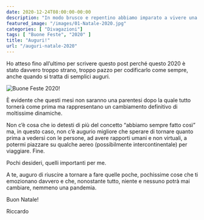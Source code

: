 ```yaml
---
date: 2020-12-24T08:00:00-00:00
description: "In modo brusco e repentino abbiamo imparato a vivere una vita tutta nuova ma ci sono alcune cose che nemmeno una pandemia potrà cambiare. Buon Natale 2020!"
featured_image: "/images/01-Natale-2020.jpg"
categories: [ "Divagazioni"]
tags: [ "Buone Feste", "2020" ]
title: "Auguri!"
url: "/auguri-natale-2020"
---
```

Ho atteso fino all’ultimo per scrivere questo post perché questo 2020 è stato davvero troppo strano, troppo pazzo per codificarlo come sempre, anche quando si tratta di semplici auguri.

![Buone Feste 2020!](/images/01-Natale-2020.jpg)

È evidente che questi mesi non saranno una parentesi dopo la quale tutto tornerà come prima ma rappresentano un cambiamento definitivo di moltissime dinamiche.

Non c’è cosa che io detesti di più del concetto “abbiamo sempre fatto così” ma, in questo caso, non c’è augurio migliore che sperare di tornare quanto prima a vedersi con le persone, ad avere rapporti umani e non virtuali, a potermi piazzare su qualche aereo (possibilmente intercontinentale) per viaggiare. Fine.

Pochi desideri, quelli importanti per me.

A te, auguro di riuscire a tornare a fare quelle poche, pochissime cose che ti emozionano davvero e che, nonostante tutto, niente e nessuno potrà mai cambiare, nemmeno una pandemia.

Buon Natale!

Riccardo
